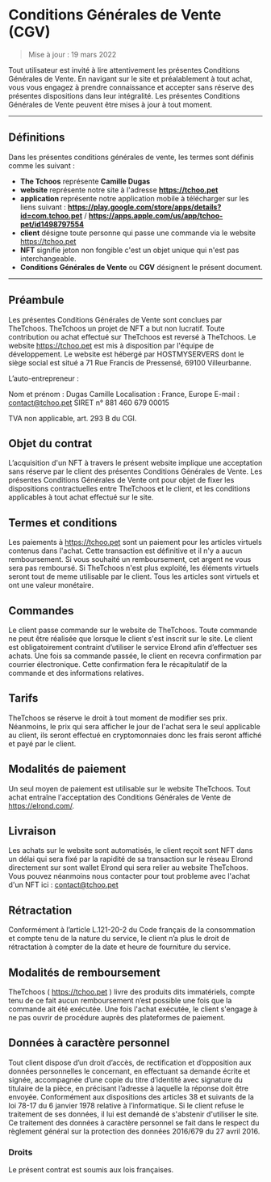 # Conditions Générales de Vente (CGV)

> Mise à jour : 19 mars 2022

Tout utilisateur est invité à lire attentivement les présentes Conditions Générales de Vente. En navigant sur le site et préalablement à tout achat, vous vous engagez à prendre connaissance et accepter sans réserve des présentes dispositions dans leur intégralité. Les présentes Conditions Générales de Vente peuvent être mises à jour à tout moment.

---

## Définitions

Dans les présentes conditions générales de vente, les termes sont définis comme les suivant :


- **The Tchoos** représente **Camille Dugas**
- **website** représente notre site à l'adresse **https://tchoo.pet**
- **application** représente notre application mobile à télécharger sur les liens suivant : **https://play.google.com/store/apps/details?id=com.tchoo.pet** / **https://apps.apple.com/us/app/tchoo-pet/id1498797554**
- **client** désigne toute personne qui passe une commande via le website https://tchoo.pet
- **NFT** signifie jeton non fongible c'est un objet unique qui n'est pas interchangeable.
- **Conditions Générales de Vente** ou **CGV** désignent le présent document.

---

## Préambule

Les présentes Conditions Générales de Vente sont conclues par TheTchoos. TheTchoos un projet de NFT a but non lucratif. Toute contribution ou achat effectué sur TheTchoos est reversé à TheTchoos. Le website https://tchoo.pet est mis à disposition par l'équipe de développement. Le website est hébergé par HOSTMYSERVERS dont le siège social est situé a 71 Rue Francis de Pressensé, 69100 Villeurbanne.

L’auto-entrepreneur : 

Nom et prénom : Dugas Camille 
Localisation : France, Europe
E-mail : contact@tchoo.pet
SIRET n° 881 460 679 00015

TVA non applicable, art. 293 B du CGI.

## Objet du contrat

L’acquisition d'un NFT à travers le présent website implique une acceptation sans réserve par le client des présentes Conditions Générales de Vente. Les présentes Conditions Générales de Vente ont pour objet de fixer les dispositions contractuelles entre TheTchoos et le client, et les conditions applicables à tout achat effectué sur le site.

## Termes et conditions 

Les paiements à https://tchoo.pet sont un paiement pour les articles virtuels contenus dans l'achat. Cette transaction est définitive et il n'y a aucun remboursement. Si vous souhaité un remboursement, cet argent ne vous sera pas remboursé. Si TheTchoos n'est plus exploité, les éléments virtuels seront tout de meme utilisable par le client. Tous les articles sont virtuels et ont une valeur monétaire.

## Commandes

Le client passe commande sur le website de TheTchoos. Toute commande ne peut être réalisée que lorsque le client s'est inscrit sur le site. Le client est obligatoirement contraint d’utiliser le service Elrond afin d’effectuer ses achats. Une fois sa commande passée, le client en recevra confirmation par courrier électronique. Cette confirmation fera le récapitulatif de la commande et des informations relatives.

## Tarifs 

TheTchoos se réserve le droit à tout moment de modifier ses prix. Néanmoins, le prix qui sera afficher le jour de l'achat sera le seul applicable au client, ils seront effectué en cryptomonnaies donc les frais seront affiché et payé par le client.

## Modalités de paiement

Un seul moyen de paiement est utilisable sur le website TheTchoos.
Tout achat entraîne l'acceptation des Conditions Générales de Vente de https://elrond.com/.

## Livraison

Les achats sur le website sont automatisés, le client reçoit sont NFT dans un délai qui sera fixé par la rapidité de sa transaction sur le réseau Elrond directement sur sont wallet Elrond qui sera relier au website TheTchoos. Vous pouvez néanmoins nous contacter pour tout probleme avec l'achat d'un NFT ici : contact@tchoo.pet

## Rétractation 

Conformément à l’article L.121-20-2 du Code français de la consommation et compte tenu de la nature du service, le client n’a plus le droit de rétractation à compter de la date et heure de fourniture du service.

## Modalités de remboursement

TheTchoos ( https://tchoo.pet ) livre des produits dits immatériels, compte tenu de ce fait aucun remboursement n’est possible une fois que la commande ait été exécutée. Une fois l'achat exécutée, le client s'engage à ne pas ouvrir de procédure auprès des plateformes de paiement.

## Données à caractère personnel

Tout client dispose d’un droit d’accès, de rectification et d’opposition aux données personnelles le concernant, en effectuant sa demande écrite et signée, accompagnée d’une copie du titre d’identité avec signature du titulaire de la pièce, en précisant l’adresse à laquelle la réponse doit être envoyée. Conformément aux dispositions des articles 38 et suivants de la loi 78-17 du 6 janvier 1978 relative à l’informatique. Si le client refuse le traitement de ses données, il lui est demandé de s'abstenir d'utiliser le site. Ce traitement des données à caractère personnel se fait dans le respect du règlement général sur la protection des données 2016/679 du 27 avril 2016. 

### Droits

Le présent contrat est soumis aux lois françaises.
